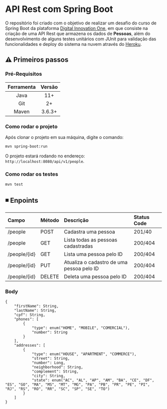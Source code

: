 # API Rest com Spring Boot
O repositório foi criado com o objetivo de realizar um desafio do curso de Spring Boot da plataforma [Digital Innovation One](https://www.dio.me/), em que consiste na criação de uma API Rest que armazena os dados de **Pessoas**, além do desenvolvimento de alguns testes unitários com JUnit para validação das funcionalidades e deploy do sistema na nuvem através do [Heroku](https://www.heroku.com/).

## ⚠️ Primeiros passos

### Pré-Requisitos

| Ferramenta | Versão |
| :-: | :-: |
| Java | 11+ |
| Git | 2+ |
| Maven | 3.6.3+ |

### Como rodar o projeto
Após clonar o projeto em sua máquina, digite o comando:

```bash
mvn spring-boot:run 
```

O projeto estará rodando no endereço: ```http://localhost:8080/api/v1/people```.

### Como rodar os testes

```bash
mvn test
```

## ◾️ Enpoints
        

| **Campo**  | **Método** | **Descrição**                     | **Status Code** |
| :-         | :-         | :-                                | :- |
| /people    | POST       | Cadastra uma pessoa | 201/40
| /people    | GET        | Lista todas as pessoas cadastradas          | 200/404
| /people/{id}| GET        | Lista uma pessoa pelo ID              | 200/404
| /people/{id}| PUT        | Atualiza o cadastro de uma pessoa pelo ID      |200/404
| /people/{id}| DELETE     | Deleta uma pessoa pelo ID                 | 200/404

### Body
```
{
    "firstName": String,
    "lastName": String,
    "cpf": String,
    "phones": [
        {
            "type": enum("HOME", "MOBILE", "COMERCIAL"),
            "number": String
        }
    ],
    "addresses": [
        {
            "type": enum("HOUSE", "APARTMENT", "COMMERCE"),
            "street": String,
            "number": Long,
            "neighborhood": String,
            "complement": String,
            "city": String,
            "state": enum("AC", "AL", "AP", "AM", "BA", "CE", "DF", "ES", "GO", "MA", "MS", "MT", "MG", "PA", "PB", "PR", "PE", "PI", "RJ", "RS", "RO", "RR", "SC", "SP", "SE", "TO")
        }
    ]
}
```
